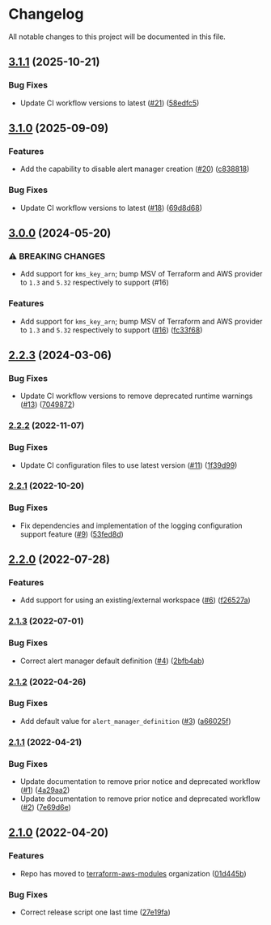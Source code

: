 # Changelog

All notable changes to this project will be documented in this file.

## [3.1.1](https://github.com/terraform-aws-modules/terraform-aws-managed-service-prometheus/compare/v3.1.0...v3.1.1) (2025-10-21)

### Bug Fixes

* Update CI workflow versions to latest ([#21](https://github.com/terraform-aws-modules/terraform-aws-managed-service-prometheus/issues/21)) ([58edfc5](https://github.com/terraform-aws-modules/terraform-aws-managed-service-prometheus/commit/58edfc5c7979d8bd38e88ddb414887218f3b2ac6))

## [3.1.0](https://github.com/terraform-aws-modules/terraform-aws-managed-service-prometheus/compare/v3.0.0...v3.1.0) (2025-09-09)


### Features

* Add the capability to disable alert manager creation ([#20](https://github.com/terraform-aws-modules/terraform-aws-managed-service-prometheus/issues/20)) ([c838818](https://github.com/terraform-aws-modules/terraform-aws-managed-service-prometheus/commit/c838818ef91fd171fa1cd1e3cb773fb214b513f3))


### Bug Fixes

* Update CI workflow versions to latest ([#18](https://github.com/terraform-aws-modules/terraform-aws-managed-service-prometheus/issues/18)) ([69d8d68](https://github.com/terraform-aws-modules/terraform-aws-managed-service-prometheus/commit/69d8d68355d590f3ac19812f07cb3515339f9642))

## [3.0.0](https://github.com/terraform-aws-modules/terraform-aws-managed-service-prometheus/compare/v2.2.3...v3.0.0) (2024-05-20)


### ⚠ BREAKING CHANGES

* Add support for `kms_key_arn`; bump MSV of Terraform and AWS provider to `1.3` and `5.32` respectively to support (#16)

### Features

* Add support for `kms_key_arn`; bump MSV of Terraform and AWS provider to `1.3` and `5.32` respectively to support ([#16](https://github.com/terraform-aws-modules/terraform-aws-managed-service-prometheus/issues/16)) ([fc33f68](https://github.com/terraform-aws-modules/terraform-aws-managed-service-prometheus/commit/fc33f68c596ac50f431172a91feed7ab17f65b11))

## [2.2.3](https://github.com/terraform-aws-modules/terraform-aws-managed-service-prometheus/compare/v2.2.2...v2.2.3) (2024-03-06)


### Bug Fixes

* Update CI workflow versions to remove deprecated runtime warnings ([#13](https://github.com/terraform-aws-modules/terraform-aws-managed-service-prometheus/issues/13)) ([7049872](https://github.com/terraform-aws-modules/terraform-aws-managed-service-prometheus/commit/7049872c58881b578c357a428b8821049a9684e6))

### [2.2.2](https://github.com/terraform-aws-modules/terraform-aws-managed-service-prometheus/compare/v2.2.1...v2.2.2) (2022-11-07)


### Bug Fixes

* Update CI configuration files to use latest version ([#11](https://github.com/terraform-aws-modules/terraform-aws-managed-service-prometheus/issues/11)) ([1f39d99](https://github.com/terraform-aws-modules/terraform-aws-managed-service-prometheus/commit/1f39d99ba23e065456956946e3e1b5d5b1caf2d7))

### [2.2.1](https://github.com/terraform-aws-modules/terraform-aws-managed-service-prometheus/compare/v2.2.0...v2.2.1) (2022-10-20)


### Bug Fixes

* Fix dependencies and implementation of the logging configuration support feature ([#9](https://github.com/terraform-aws-modules/terraform-aws-managed-service-prometheus/issues/9)) ([53fed8d](https://github.com/terraform-aws-modules/terraform-aws-managed-service-prometheus/commit/53fed8d0b3dc0a843485138ca5013cfef4454d34))

## [2.2.0](https://github.com/terraform-aws-modules/terraform-aws-managed-service-prometheus/compare/v2.1.3...v2.2.0) (2022-07-28)


### Features

* Add support for using an existing/external workspace ([#6](https://github.com/terraform-aws-modules/terraform-aws-managed-service-prometheus/issues/6)) ([f26527a](https://github.com/terraform-aws-modules/terraform-aws-managed-service-prometheus/commit/f26527ac36569120b8f76dedd0dea645c8318a66))

### [2.1.3](https://github.com/terraform-aws-modules/terraform-aws-managed-service-prometheus/compare/v2.1.2...v2.1.3) (2022-07-01)


### Bug Fixes

* Correct alert manager default definition ([#4](https://github.com/terraform-aws-modules/terraform-aws-managed-service-prometheus/issues/4)) ([2bfb4ab](https://github.com/terraform-aws-modules/terraform-aws-managed-service-prometheus/commit/2bfb4abd24b1bda3a602d36ac7c874e49fbc7624))

### [2.1.2](https://github.com/terraform-aws-modules/terraform-aws-managed-service-prometheus/compare/v2.1.1...v2.1.2) (2022-04-26)


### Bug Fixes

* Add default value for `alert_manager_definition` ([#3](https://github.com/terraform-aws-modules/terraform-aws-managed-service-prometheus/issues/3)) ([a66025f](https://github.com/terraform-aws-modules/terraform-aws-managed-service-prometheus/commit/a66025fbde409a012f2622a48ac4d78755c0c9ff))

### [2.1.1](https://github.com/terraform-aws-modules/terraform-aws-managed-service-prometheus/compare/v2.1.0...v2.1.1) (2022-04-21)


### Bug Fixes

* Update documentation to remove prior notice and deprecated workflow ([#1](https://github.com/terraform-aws-modules/terraform-aws-managed-service-prometheus/issues/1)) ([4a29aa2](https://github.com/terraform-aws-modules/terraform-aws-managed-service-prometheus/commit/4a29aa21339851bcd5f7ec168532625ef5a99a6a))
* Update documentation to remove prior notice and deprecated workflow ([#2](https://github.com/terraform-aws-modules/terraform-aws-managed-service-prometheus/issues/2)) ([7e69d6e](https://github.com/terraform-aws-modules/terraform-aws-managed-service-prometheus/commit/7e69d6e3a369a7be23e62e78ab0b4673975715ef))

## [2.1.0](https://github.com/clowdhaus/terraform-aws-managed-service-prometheus/compare/v2.0.0...v2.1.0) (2022-04-20)


### Features

* Repo has moved to [terraform-aws-modules](https://github.com/terraform-aws-modules/terraform-aws-managed-service-prometheus) organization ([01d445b](https://github.com/clowdhaus/terraform-aws-managed-service-prometheus/commit/01d445b6c6ccbe97ee17b29c00fb14590bc05cd8))


### Bug Fixes

* Correct release script one last time ([27e19fa](https://github.com/clowdhaus/terraform-aws-managed-service-prometheus/commit/27e19faae60498c8e756d605dfb862a9a43755af))
